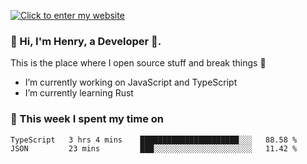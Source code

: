 [![Click to enter my website](https://github.com/zh30/zh30/assets/7930156/44b2b06d-750e-442d-a707-701903917b3b)](https://zhanghe.dev) 

### 👋 Hi, I'm Henry, a Developer 🚀.

This is the place where I open source stuff and break things :rofl:

- I’m currently working on JavaScript and TypeScript
- I’m currently learning Rust

### 💪 This week I spent my time on

<!--START_SECTION:waka-->

```txt
TypeScript   3 hrs 4 mins    ██████████████████████░░░   88.58 %
JSON         23 mins         ███░░░░░░░░░░░░░░░░░░░░░░   11.42 %
```

<!--END_SECTION:waka-->
